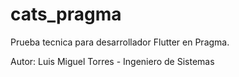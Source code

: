 # cats_pragma

Prueba tecnica para desarrollador Flutter en Pragma. 


Autor:
Luis Miguel Torres - Ingeniero de Sistemas